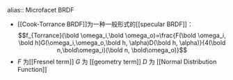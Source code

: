 alias:: Microfacet BRDF

- [[Cook-Torrance BRDF]]为一种一般形式的[[specular BRDF]]：
  $$f_{Torrance}(\bold \omega_i,\bold \omega_o)=\frac{F(\bold \omega_i, \bold h)G(\omega_i,\omega_o,\bold h, \alpha)D(\bold h, \alpha)}{4(\bold n,\bold\omega_i)(\bold n, \bold\omega_o)}$$
- $F$ 为[[Fresnel term]]
  $G$ 为 [[geometry term]] 
  $D$ 为 [[Normal Distribution Function]]